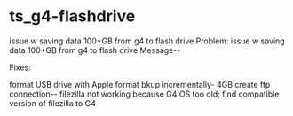 # ts_g4-flashdrive
issue w saving data 100+GB from g4 to flash drive 
Problem:
issue w saving data 100+GB from g4 to flash drive 
Message-- 

Fixes:

format USB drive with Apple format
bkup incrementally- 4GB
create ftp connection-- filezilla not working because G4 OS too old;
find compatible version of filezilla to G4
